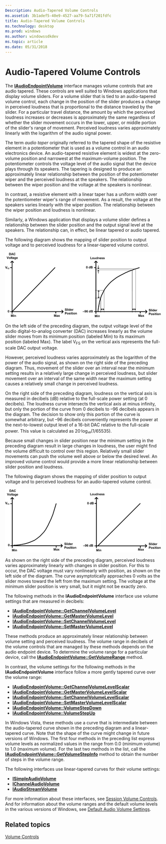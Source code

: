 ```yaml
---
Description: Audio-Tapered Volume Controls
ms.assetid: 3b1adef5-40e9-4527-aa79-5a71f201fdfc
title: Audio-Tapered Volume Controls
ms.technology: desktop
ms.prod: windows
ms.author: windowssdkdev
ms.topic: article
ms.date: 05/31/2018
---
```


# Audio-Tapered Volume Controls

The [**IAudioEndpointVolume**](/windows/desktop/api/Endpointvolume/nn-endpointvolume-iaudioendpointvolume) interface manages volume controls that are audio tapered. These controls are well suited to Windows applications that display volume sliders. For a volume slider that is tied to an audio-tapered volume control, each change in the position of the slider produces a change in perceived loudness that is proportional to the distance traveled by the slider. For a particular travel distance, the amount by which the perceived loudness increases or decreases is approximately the same regardless of whether the slider movement occurs in the lower, upper, or middle portion of the slider's range of movement. Perceived loudness varies approximately linearly with the logarithm of the audio signal power.

The term *audio taper* originally referred to the tapered shape of the resistive element in a potentiometer that is used as a volume control in an audio electronics device. An audio-tapered resistive element is widest at the zero-volume position and narrowest at the maximum-volume position. The potentiometer controls the voltage level of the audio signal that the device plays through its speakers. The tapering is designed to produce an approximately linear relationship between the position of the potentiometer wiper and the perceived loudness at the speakers. The relationship between the wiper position and the voltage at the speakers is nonlinear.

In contrast, a resistive element with a linear taper has a uniform width over the potentiometer wiper's range of movement. As a result, the voltage at the speakers varies linearly with the wiper position. The relationship between the wiper position and loudness is nonlinear.

Similarly, a Windows application that displays a volume slider defines a relationship between the slider position and the output signal level at the speakers. The relationship can, in effect, be linear tapered or audio tapered.

The following diagram shows the mapping of slider position to output voltage and to perceived loudness for a linear-tapered volume control.

![output diagram for a linear-tapered volume control](images/taper1.jpg)

On the left side of the preceding diagram, the output voltage level of the audio digital-to-analog converter (DAC) increases linearly as the volume slider moves from its minimum position (labeled Min) to its maximum position (labeled Max). The label V<sub>FS</sub> on the vertical axis represents the full-scale DAC output voltage.

However, perceived loudness varies approximately as the logarithm of the power of the audio signal, as shown on the right side of the preceding diagram. Thus, movement of the slider over an interval near the minimum setting results in a relatively large change in perceived loudness, but slider movement over an interval of the same width near the maximum setting causes a relatively small change in perceived loudness.

On the right side of the preceding diagram, loudness on the vertical axis is measured in decibels (dB) relative to the full-scale power setting (at 0 decibels). The loudness curve intersects the vertical axis at minus infinity, but only the portion of the curve from 0 decibels to –96 decibels appears in the diagram. The decision to show only this portion of the curve is somewhat arbitrary, but –96 decibels conveniently represents the power at the next-to-lowest output level of a 16-bit DAC relative to the full-scale power. This value is calculated as 20<sup>.</sup>log₁₀(1/65535).

Because small changes in slider position near the minimum setting in the preceding diagram result in large changes in loudness, the user might find the volume difficult to control over this region. Relatively small slider movements can push the volume well above or below the desired level. An improved volume control would provide a more linear relationship between slider position and loudness.

The following diagram shows the mapping of slider position to output voltage and to perceived loudness for an audio-tapered volume control.

![output diagram for audio-tapered volume control](images/taper2.jpg)

As shown on the right side of the preceding diagram, perceived loudness varies approximately linearly with changes in slider position. For this to occur, the DAC voltage must vary nonlinearly with position, as shown on the left side of the diagram. The curve asymptotically approaches 0 volts as the slider moves toward the left from the maximum setting. The voltage at the minimum slider position is very small, but it might not be exactly zero.

The following methods in the **IAudioEndpointVolume** interface use volume settings that are measured in decibels:

-   [**IAudioEndpointVolume::GetChannelVolumeLevel**](/windows/desktop/api/Endpointvolume/nf-endpointvolume-iaudioendpointvolume-getchannelvolumelevel)
-   [**IAudioEndpointVolume::GetMasterVolumeLevel**](/windows/desktop/api/Endpointvolume/nf-endpointvolume-iaudioendpointvolume-getmastervolumelevel)
-   [**IAudioEndpointVolume::SetChannelVolumeLevel**](/windows/desktop/api/Endpointvolume/nf-endpointvolume-iaudioendpointvolume-setchannelvolumelevel)
-   [**IAudioEndpointVolume::SetMasterVolumeLevel**](/windows/desktop/api/Endpointvolume/nf-endpointvolume-iaudioendpointvolume-setmastervolumelevel)

These methods produce an approximately linear relationship between volume setting and perceived loudness. The volume range in decibels of the volume controls that are managed by these methods depends on the audio endpoint device. To determine the volume range for a particular device, call the [**IAudioEndpointVolume::GetVolumeRange**](/windows/desktop/api/Endpointvolume/nf-endpointvolume-iaudioendpointvolume-getvolumerange) method.

In contrast, the volume settings for the following methods in the **IAudioEndpointVolume** interface follow a more gently tapered curve over the volume range:

-   [**IAudioEndpointVolume::GetChannelVolumeLevelScalar**](/windows/desktop/api/Endpointvolume/nf-endpointvolume-iaudioendpointvolume-getchannelvolumelevelscalar)
-   [**IAudioEndpointVolume::GetMasterVolumeLevelScalar**](/windows/desktop/api/Endpointvolume/nf-endpointvolume-iaudioendpointvolume-getmastervolumelevelscalar)
-   [**IAudioEndpointVolume::SetChannelVolumeLevelScalar**](/windows/desktop/api/Endpointvolume/nf-endpointvolume-iaudioendpointvolume-setchannelvolumelevelscalar)
-   [**IAudioEndpointVolume::SetMasterVolumeLevelScalar**](/windows/desktop/api/Endpointvolume/nf-endpointvolume-iaudioendpointvolume-setmastervolumelevelscalar)
-   [**IAudioEndpointVolume::VolumeStepDown**](/windows/desktop/api/Endpointvolume/nf-endpointvolume-iaudioendpointvolume-volumestepdown)
-   [**IAudioEndpointVolume::VolumeStepUp**](/windows/desktop/api/Endpointvolume/nf-endpointvolume-iaudioendpointvolume-volumestepup)

In Windows Vista, these methods use a curve that is intermediate between the audio-tapered curve shown in the preceding diagram and a linear-tapered curve. Note that the shape of the curve might change in future versions of Windows. The first four methods in the preceding list express volume levels as normalized values in the range from 0.0 (minimum volume) to 1.0 (maximum volume). For the last two methods in the list, call the [**IAudioEndpointVolume::GetVolumeStepInfo**](/windows/desktop/api/Endpointvolume/nf-endpointvolume-iaudioendpointvolume-getvolumestepinfo) method to obtain the number of steps in the volume range.

The following interfaces use linear-tapered curves for their volume settings:

-   [**ISimpleAudioVolume**](/windows/desktop/api/Audioclient/nn-audioclient-isimpleaudiovolume)
-   [**IChannelAudioVolume**](/windows/desktop/api/Audioclient/nn-audioclient-ichannelaudiovolume)
-   [**IAudioStreamVolume**](/windows/desktop/api/Audioclient/nn-audioclient-iaudiostreamvolume)

For more information about these interfaces, see [Session Volume Controls](session-volume-controls.md). And for information about the volume ranges and the default volume levels in the various versions of Windows, see [Default Audio Volume Settings](http://msdn.microsoft.com/en-us/library/windows/hardware/ff536251.aspx).

## Related topics

<dl> <dt>

[Volume Controls](volume-controls.md)
</dt> </dl>

 

 



